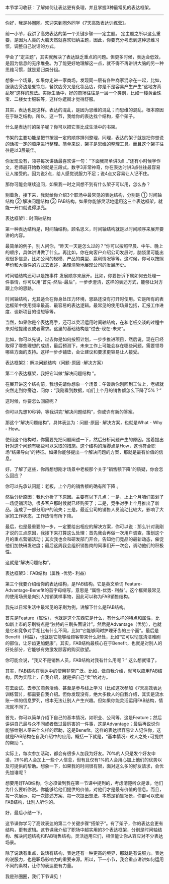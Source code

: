 本节学习收获：了解如何让表达更有条理，并且掌握3种最常见的表达框架。

------

你好，我是孙圈圈。欢迎来到圈外同学《7天高效表达训练营》。



前一小节，我讲了高效表达的第一个关键步骤——定主题。 定主题之所以这么重要，是因为人类的大脑天然就喜欢归纳主题，因此，你要充分考虑到这种思维习惯，调整自己说话的方式。



学会了“定主题”，其实就解决了表达缺乏重点的问题。但更多时候，表达会低效，是因为信息的无序堆叠。为了能更好地理解这一点，就不得不再讲讲大脑的另一种思维习惯，就是爱归类分组。



想象一个场景，如果你走进一家商场，发现同一层有各种商家混杂在一起，比如，服装店旁边是餐饮店，餐饮店旁又是化妆品店，你是不是容易产生产生“这地方真乱呀”这样的想法。实际生活中，好的商场往往是一层一个类别，比如一楼黄金珠宝、二楼女士服装等，这样你逛街才觉得舒服。



其实，表达也是这样。表达的混乱，是因为思维的混乱；而思维的混乱，根本原因在于缺乏结构。所以，这一节，我给你的表达找个结构，搭个架子。



什么是表达时的架子呢？你可以把它类比成生活中的书架。



书架的主要功能是把书按照一定的顺序排列整理，同理，表达的架子就是把你想说的话按一定的顺序进行整理。简单来说，架子是思维的整理工具。而且这个架子往往是以3层最佳。



你发现没有，领导每次讲话最喜欢讲一句：“下面我简单讲3点…”还有小时候学作文，老师最开始教的就是三段式。数字3非常神奇，你在表达时讲3点往往最容易让人接受的。因为说2点，给人感觉说服力不足；说4点又容易让人记不住。



那你可能会继续追问，如果我一时之间想不到有什么架子可以用，怎么办？



别着急，接下来，我就给你介绍3个职场中最常见的表达结构，分别是 ① 时间轴结构 ② 解决问题结构 ③ FAB结构。如果你能够灵活地运用这三个表达框架，就能一开口就说得漂亮。



表达框架1：时间轴结构



第一种表达结构是，时间轴结构。顾名思义，时间轴结构就是以时间顺序来展开要讲的内容。



最简单的例子，别人问你，“昨天一天是怎么过的？”你可以按照早晨、中午、晚上的顺序，具体讲讲做了什么。再比如，你在向客户介绍公司发展时，脑袋里可能出现很多信息，比如公司的规模、产品的类型、赢利情况等等。这时候，你可以按照年份和大事件的方式去表述，条理清晰地展现公司的发展历史。



时间轴结构还可以是按事件 发展顺序来展开。比如，你要告诉下属如何去处理一件事情，你可以用“首先-然后-最后”，一步步澄清，这样的表述方式，能够让对方跟上你的思路。



时间轴结构，尤其适合在你身处压力环境，思路还没有打开时使用。它是所有的表达框架中使用频率最高、最容易的表达逻辑。最常见的使用场景包括，汇报工作进度、谈新项目的设想等等。



当然，如果你是个表达高手，还可以灵活运用时间轴结构，在和老板交谈的过程中来对他提建议或者需求。这里的基础结构是“过去-现在-未来”。



比如，你可以先说，过去你是如何按照计划，一步步推进项目，然后说，现在已经取得了哪些理想的成绩，最后预测下，未来工作上可能会存在哪些问题，需要领导哪些方面的支持。这样一步步铺垫，会让建议和要求更容易让人接受。



表达框架2：解决问题结构（问题-原因 -解决方案）



第二个表达框架，我把它叫做“解决问题结构 ”。



在展开讲这个结构前，我想先请你想象一个场景：午饭后你刚回到工位上，老板就突然走到你旁边，问你：“我刚看到数据，咱们上个月的销售额怎么下降了5%？”



这时候，你要怎么回应呢？



你可以先想10秒钟，等我讲完“解决问题结构”，你或许有新的答案。



那这个“解决问题结构”，具体表达为：问题-原因- 解决方案，也就是What - Why - How。



使用这个结构时，你需要先把问题阐述一下，然后分析问题产生的原因，接着提出针对这个问题有哪些可以采取的措施。这个结构的落脚点是How，这也符合职场“结果导向”的特征。如果你能够提出一个解决问题的方案，那就是最有价值的信息。



好，了解了这些，你再想想刚才场景中老板那个关于“销售额下降”的质疑，你会怎么回应？



你可以先承认问题：老板，上个月的销售额的确有所下降 。



然后分析原因：我也分析了下原因。主要有以下几点：一是，上上个月咱们策划了一场促销活动，很多客户那时候就已经购买了；二是，竞争对手上个月推出了新品，造成了一部分用户的流失；三是，最近公司的销售人员流动比较大，影响了大家的工作状态，工作热情有所下降。



最后，也是最重要的一步，一定要给出相应的解决方案，你可以说：那么针对我刚才说的三点原因，我接下来打算这么处理：首先我会再做一次用户调查，策划这个月的重点营销活动；其次我也会和研发部门开会，告知他们竞品的最新动态，催促他们加快研发进度；最后这周我会组织销售岗的同事们开一次会，调动他们的积极性。



这就是“解决问题结构”。



表达框架3：FAB结构（属性 -优势- 利益）



第三个我要介绍给你的表达结构，是FAB结构。它是英文单词 Feature-Advantage-Benefit的首字母缩写，意思是 “属性-优势- 利益”。这个框架最常见的使用场景是向别人推销某样事物，因此可以称为FAB销售结构。



我先以日常生活中最常见的牙刷为例，讲解下什么是FAB结构。



首先是Feature（属性），也就是这个东西它是什么，有什么样的特点和属性，比如新上市的牙刷特点是“独特的三刷头面设计”。然后是Advantage（优势），也就是它和竞争对手相比有什么不同，比如“它能够同时护理牙齿的三个面”。最后是Benefit（利益），也就是它能够给顾客带来什么好处，比如“它可以彻底清洁难刷的部位，让牙齿更加健康”。其实，FAB结构最核心在于Benefit，也就是对别人的好处部分，它能够有效激发顾客的购买欲望。



你可能会说，“我又不是销售人员，FAB结构对我有什么用呢？” 这么想就错了。



其实，FAB结构在表达中的使用非常广泛。比如，做自我介绍，就可以应用FAB结构。因为实际上，自我介绍，就是把自己“卖”给对方。



在去面试、去参加商务活动、甚至是参与线上学习（比如这次参加《7天高效表达训练营》），都需要自我介绍。但你发现没有，绝大多数人的自我介绍，其实是流水账一样的信息罗列，根本无法让别人产生兴趣。但如果你能灵活运用FAB结构，情况就不同了。



首先，你可以简单介绍下自己的基本情况，如职业、公司等，这是Feature；然后讲讲自己最与众不同或者做过最厉害的一件事，这是Advantage；最后再说说你能够给别人带来什么样的帮助，这是Benefit。这样的表达很容易让人记住你，这就是FAB结构在自我介绍中的应用。概括一下就是，“基本情况+ 过人之处+可提供的帮助 ”。



实际上，每次参加活动，都会有很多人加我为好友。70%的人只是发个好友申请，29%的人会加上一些个人信息，但有且仅有1%的人会用心加上他们的优势以及可提供的帮助。想象一下，如果我的时间很有限，面对这么多的好友请求，会优先加谁呢？



想要用好FAB结构，你必须做到我在第一节课中提到的，考虑清楚听众是谁，他们为什么要听你说。你能够给他们提供的价值，对他们才是最有价值的信息。而且，每一次展示、每一次陈述方案、每一次提出想法，本质是销售场景，你都可以使用FAB结构，让别人听你的。



好，最后小结一下。



这节课你学习了高效表达的第二个关键步骤“搭架子”。有了架子，你的表达会更有结构，更有逻辑。这节课我介绍了职场中超实用的3个表达框架，分别是时间轴结构、解决问题结构和FAB销售结构。灵活运用它们，相信能让你从容应对不少表达场景。



除了说话有重点，说话有结构，表达还有一种更高的境界，那就是有说服力。表达的说服力，也是职场影响力的重要来源。所以，下一小节，我会重点讲讲如何运用不同的素材，让你的表达更有力量。



我是孙圈圈，我们下节课见！